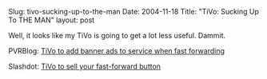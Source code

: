 Slug: tivo-sucking-up-to-the-man
Date: 2004-11-18
Title: "TiVo: Sucking Up To THE MAN"
layout: post

Well, it looks like my TiVo is going to get a lot less useful. Dammit.

PVRBlog: <a href="http://www.pvrblog.com/pvr/2004/11/tivo_to_add_ban.html">TiVo to add banner ads to service when fast forwarding</a>

Slashdot: <a href="http://slashdot.org/article.pl?sid=04/11/17/1538219">TiVo to sell your fast-forward button</a>

